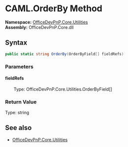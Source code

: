 # CAML.OrderBy Method  
  

**Namespace:** [OfficeDevPnP.Core.Utilities](OfficeDevPnP.Core.Utilities.md)  
**Assembly:** OfficeDevPnP.Core.dll  
## Syntax
```C#
public static string OrderBy(OrderByField[] fieldRefs)
```
### Parameters
#### fieldRefs  
&emsp;&emsp;Type: OfficeDevPnP.Core.Utilities.OrderByField[]  

### Return Value
Type: string  

## See also
- [OfficeDevPnP.Core.Utilities](OfficeDevPnP.Core.Utilities.md)
